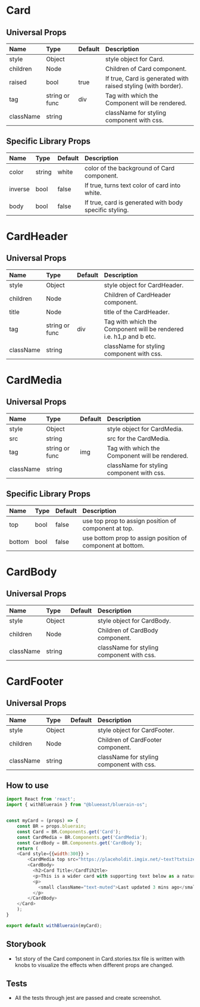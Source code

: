 # Card

## Universal Props

| Name | Type | Default | Description |
|:-----|:-----|:--------|:------------|
| style | Object | | style object for Card. |
| children | Node | | Children of Card component. |
| raised | bool | true | If true, Card is generated with raised styling (with border).|
| tag | string or func | div | Tag with which the Component will be rendered. |
| className | string |  | className for styling component with css. |

## Specific Library Props

| Name | Type | Default | Description |
|:-----|:-----|:--------|:------------|
| color | string | white | color of the background of Card component. |
| inverse | bool | false | If true, turns text color of card into white. |
| body | bool | false | If true, card is generated with body specific styling. |

# CardHeader

## Universal Props

| Name | Type | Default | Description |
|:-----|:-----|:--------|:------------|
| style | Object | | style object for CardHeader. |
| children | Node | | Children of CardHeader component. |
| title | Node | | title of the CardHeader.|
| tag | string or func | div | Tag with which the Component will be rendered i.e. h1,p and b etc. |
| className | string |  | className for styling component with css. |

# CardMedia

## Universal Props

| Name | Type | Default | Description |
|:-----|:-----|:--------|:------------|
| style | Object |  | style object for CardMedia. |
| src | string |  | src for the CardMedia.|
| tag | string or func | img | Tag with which the Component will be rendered. |
| className | string |  | className for styling component with css. |

## Specific Library Props

| Name | Type | Default | Description |
|:-----|:-----|:--------|:------------|
| top | bool | false | use top prop to assign position of component at top. |
| bottom | bool | false | use bottom prop to assign position of component at bottom. |

# CardBody

## Universal Props

| Name | Type | Default | Description |
|:-----|:-----|:--------|:------------|
| style | Object |  | style object for CardBody. |
| children | Node | | Children of CardBody component. |
| className | string |  | className for styling component with css. |

# CardFooter

## Universal Props

| Name | Type | Default | Description |
|:-----|:-----|:--------|:------------|
| style | Object |  | style object for CardFooter. |
| children | Node | | Children of CardFooter component. |
| className | string |  | className for styling component with css. |

## How to use

```JavaScript
import React from 'react';
import { withBluerain } from "@blueeast/bluerain-os";


const myCard = (props) => {
    const BR = props.bluerain;
    const Card = BR.Components.get('Card');
    const CardMedia = BR.Components.get('CardMedia');
    const CardBody = BR.Components.get('CardBody');
    return (
    <Card style={{width:300}} >
        <CardMedia top src="https://placeholdit.imgix.net/~text?txtsize=33&txt=318%C3%97180&w=318&h=180" />
        <CardBody>
          <h2>Card Title</CardTih2tle>
          <p>This is a wider card with supporting text below as a natural lead-in to additional content. This content is a little bit longer.</p>
          <p>
            <small className="text-muted">Last updated 3 mins ago</small>
          </p>
        </CardBody>
    </Card>
    );
}

export default withBluerain(myCard);
```

## Storybook

- 1st story of the Card component in Card.stories.tsx file is written with knobs to visualize the effects when different props are changed.

## Tests

- All the tests through jest are passed and create screenshot.